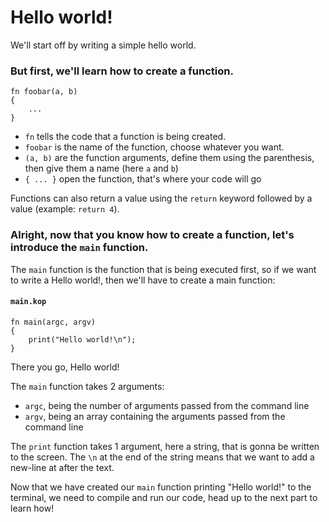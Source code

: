 # Hello world!

We'll start off by writing a simple hello world.

### But first, we'll learn how to create a function.

```
fn foobar(a, b)
{
	...
}
```
- `fn` tells the code that a function is being created.
- `foobar` is the name of the function, choose whatever you want.
- `(a, b)` are the function arguments, define them using the parenthesis, then give them a name (here `a` and `b`)
- `{ ... }` open the function, that's where your code will go

Functions can also return a value using the `return` keyword followed by a value (example: `return 4`).

### Alright, now that you know how to create a function, let's introduce the `main` function.

The `main` function is the function that is being executed first, so if we want to write a Hello world!, then we'll have to create a main function:

#### **`main.kop`**
```
fn main(argc, argv)
{
	print("Hello world!\n");
}
```
There you go, Hello world!

The `main` function takes 2 arguments:
- `argc`, being the number of arguments passed from the command line
- `argv`, being an array containing the arguments passed from the command line

The `print` function takes 1 argument, here a string, that is gonna be written to the screen. The `\n` at the end of the string means that we want to add a new-line at after the text.

Now that we have created our `main` function printing "Hello world!" to the terminal, we need to compile and run our code, head up to the next part to learn how!

